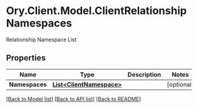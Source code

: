 # Ory.Client.Model.ClientRelationshipNamespaces
Relationship Namespace List

## Properties

Name | Type | Description | Notes
------------ | ------------- | ------------- | -------------
**Namespaces** | [**List&lt;ClientNamespace&gt;**](ClientNamespace.md) |  | [optional] 

[[Back to Model list]](../README.md#documentation-for-models) [[Back to API list]](../README.md#documentation-for-api-endpoints) [[Back to README]](../README.md)


